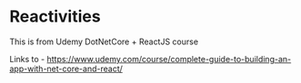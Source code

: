 # Reactivities
This is from Udemy DotNetCore + ReactJS course


Links to - https://www.udemy.com/course/complete-guide-to-building-an-app-with-net-core-and-react/
